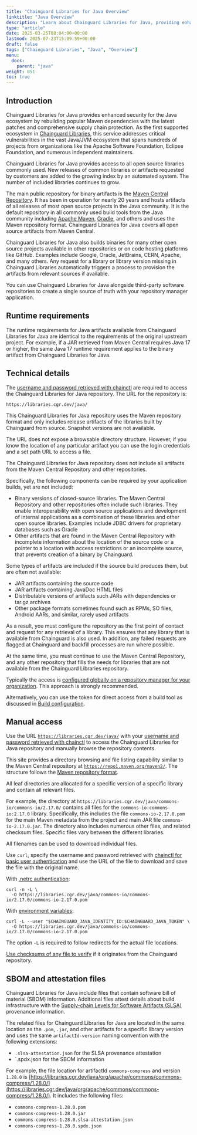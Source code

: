 ```yaml
---
title: "Chainguard Libraries for Java Overview"
linktitle: "Java Overview"
description: "Learn about Chainguard Libraries for Java, providing enhanced security for Maven dependencies through automated vulnerability patching and supply chain protection"
type: "article"
date: 2025-03-25T08:04:00+00:00
lastmod: 2025-07-23T15:09:59+00:00
draft: false
tags: ["Chainguard Libraries", "Java", "Overview"]
menu:
  docs:
    parent: "java"
weight: 051
toc: true
---
```


## Introduction

Chainguard Libraries for Java provides enhanced security for the Java ecosystem by rebuilding popular Maven dependencies with the latest patches and comprehensive supply chain protection. As the first supported ecosystem in [Chainguard Libraries](/chainguard/libraries/overview/), this service addresses critical vulnerabilities in the vast Java/JVM ecosystem that spans hundreds of projects from organizations like the Apache Software Foundation, Eclipse Foundation, and numerous independent maintainers. 

Chainguard Libraries for Java provides access to all open source libraries
commonly used. New releases of common libraries or artifacts requested by
customers are added to the growing index by an automated system. The number of
included libraries continues to grow.

The main public repository for binary artifacts is the [Maven Central
Repository](https://central.sonatype.com/). It has been in operation for  nearly
20 years and hosts artifacts of all releases of most open source projects in the
Java community.  It is the default repository in all commonly used build tools
from the Java community including [Apache Maven](https://maven.apache.org/),
[Gradle](https://gradle.org/), and others and uses the Maven repository format.
Chainguard Libraries for Java covers all open source artifacts from Maven
Central.

Chainguard Libraries for Java also builds binaries for many other open source
projects available in other repositories or on code hosting platforms like
GitHub. Examples include Google, Oracle, JetBrains, CERN, Apache, and many
others. Any request for a library or library version missing in Chainguard
Libraries automatically triggers a process to provision the artifacts from
relevant sources if available. 

You can use Chainguard Libraries for Java alongside third-party software
repositories to create a single source of truth with your repository manager
application. 

## Runtime requirements

The runtime requirements for Java artifacts available from Chainguard Libraries
for Java are identical to the requirements of the original upstream project. For
example, if a JAR retrieved from Maven Central requires Java 17 or higher, the
same Java 17 runtime requirement applies to the binary artifact from Chainguard
Libraries for Java.

## Technical details

The [username and password retrieved with
chainctl](/chainguard/libraries/access/) are required to access the Chainguard
Libraries for Java repository. The URL for the repository is:

```
https://libraries.cgr.dev/java/
```

This Chainguard Libraries for Java repository uses the Maven repository format
and only includes release artifacts of the libraries built by Chainguard from
source. Snapshot versions are not available.

The URL does not expose a browsable directory structure. However, if you know the
location of any particular artifact you can use the login credentials and a set
path URL to access a file.

The Chainguard Libraries for Java repository does not include all artifacts from
the Maven Central Repository and other repositories.

Specifically, the following components can be required by your application
builds, yet are not included:

* Binary versions of closed-source libraries. The Maven Central Repository and
  other repositories often include such libraries. They enable interoperability
  with open source applications and development of internal applications as a
  combination of these libraries and other open source libraries. Examples include
  JDBC drivers for proprietary databases such as Oracle
* Other artifacts that are found in the Maven Central Repository with incomplete
  information about the location of the source code or a pointer to a location
  with access restrictions or an incomplete source, that prevents creation of a
  binary by Chainguard.

Some types of artifacts are included if the source build produces them, but are
often not available:

* JAR artifacts containing the source code
* JAR artifacts containing JavaDoc HTML files
* Distributable versions of artifacts such JARs with dependencies or tar.gz archives
* Other package formats sometimes found such as RPMs, SO files, Android AARs,
  and similar, rarely used artifacts

As a result, you must configure the repository as the first point of contact and
request for any retrieval of a library. This ensures that any library that is
available from Chainguard is also used. In addition, any failed requests are
flagged at Chainguard and backfill processes are run where possible.

At the same time, you must continue to use the Maven Central Repository, and any
other repository that fills the needs for libraries that are not available from
the Chainguard Libraries repository.

Typically the access is [configured globally on a repository manager for your
organization](/chainguard/libraries/java/global-configuration/). This approach
is strongly recommended. 

Alternatively, you can use the token for direct access from a build tool as
discussed in [Build
configuration](/chainguard/libraries/java/build-configuration/).

<a id="manual">

## Manual access

Use the URL [`https://libraries.cgr.dev/java/`](https://libraries.cgr.dev/java/)
with your [username and password retrieved with
chainctl](/chainguard/libraries/access/) to access the Chainguard Libraries for
Java repository and manually browse the repository contents.

This site provides a directory browsing and file listing capability similar to
the Maven Central repository at
[`https://repo1.maven.org/maven2/`](https://repo1.maven.org/maven2/). The
structure follows the [Maven repository
format](https://maven.apache.org/repository/layout.html).

All leaf directories are allocated for a specific version of a specific library
and contain all relevant files. 

For example, the directory at
`https://libraries.cgr.dev/java/commons-io/commons-io/2.17.0/` contains all
files for the `commons-io:commons-io:2.17.0` library. Specifically, this
includes the file `commons-io-2.17.0.pom` for the main Maven metadata from the
project and main JAR file `commons-io-2.17.0.jar`. The directory also includes
numerous other files, and related checksum files. Specific files vary between
the different libraries.

All filenames can be used to download individual files.

Use `curl`, specify the username and password retrieved with [chainctl for basic
user authentication](/chainguard/libraries/access/) and use the URL of the file to
download and save the file with the original name.

With [.netrc authentication](/chainguard/libraries/access/#netrc):

```shell
curl -n -L \
  -O https://libraries.cgr.dev/java/commons-io/commons-io/2.17.0/commons-io-2.17.0.pom
```

With [environment variables](/chainguard/libraries/access/#env):

```shell
curl -L --user "$CHAINGUARD_JAVA_IDENTITY_ID:$CHAINGUARD_JAVA_TOKEN" \
  -O https://libraries.cgr.dev/java/commons-io/commons-io/2.17.0/commons-io-2.17.0.pom
```

The option `-L` is required to follow redirects for the actual file locations.

[Use checksums of any file to
verify](/chainguard/libraries/java/management/#java-verification) if it
originates from the Chainguard repository.

## SBOM and attestation files

Chainguard Libraries for Java include files that contain software bill of
material (SBOM) information. Additional files attest details about build
infrastructure with  the [Supply-chain Levels for Software Artifacts
(SLSA)](https://slsa.dev/) provenance information.

The related files for Chainguard Libraries for Java are located in the same
location as the `.pom`, `.jar`, and other artifacts for a specific library
version and uses the same `artifactId-version` naming convention with the
following extensions:

* `.slsa-attestation.json` for the SLSA provenance attestation
* `.spdx.json for the SBOM information

For example, the file location for artifactId `commons-compress` and version
`1.28.0` is
[https://libraries.cgr.dev/java/org/apache/commons/commons-compress/1.28.0/](https://libraries.cgr.dev/java/org/apache/commons/commons-compress/1.28.0/).
It includes the following files:

* `commons-compress-1.28.0.pom`
* `commons-compress-1.28.0.jar`
* `commons-compress-1.28.0.slsa-attestation.json`
* `commons-compress-1.28.0.spdx.json`
